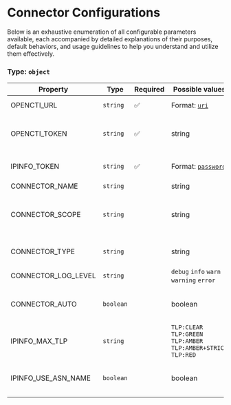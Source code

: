 # Connector Configurations

Below is an exhaustive enumeration of all configurable parameters available, each accompanied by detailed explanations of their purposes, default behaviors, and usage guidelines to help you understand and utilize them effectively.

### Type: `object`

| Property | Type | Required | Possible values | Default | Description |
| -------- | ---- | -------- | --------------- | ------- | ----------- |
| OPENCTI_URL | `string` | ✅ | Format: [`uri`](https://json-schema.org/understanding-json-schema/reference/string#built-in-formats) |  | The OpenCTI platform URL. |
| OPENCTI_TOKEN | `string` | ✅ | string |  | The token of the user who represents the connector in the OpenCTI platform. |
| IPINFO_TOKEN | `string` | ✅ | Format: [`password`](https://json-schema.org/understanding-json-schema/reference/string#built-in-formats) |  | API token used to authenticate requests to the IPInfo service. |
| CONNECTOR_NAME | `string` |  | string | `"IPInfo"` | Name of the connector. |
| CONNECTOR_SCOPE | `string` |  | string | `"IPv4-Addr,IPv6-Addr"` | The scope or type of data the connector is importing, either a MIME type or Stix Object (for information only). |
| CONNECTOR_TYPE | `string` |  | string | `"INTERNAL_ENRICHMENT"` | Should always be set to INTERNAL_ENRICHMENT for this connector. |
| CONNECTOR_LOG_LEVEL | `string` |  | `debug` `info` `warn` `warning` `error` | `"error"` | Determines the verbosity of the logs. |
| CONNECTOR_AUTO | `boolean` |  | boolean | `true` | Enables or disables automatic enrichment of observables for OpenCTI. |
| IPINFO_MAX_TLP | `string` |  | `TLP:CLEAR` `TLP:GREEN` `TLP:AMBER` `TLP:AMBER+STRICT` `TLP:RED` | `"TLP:AMBER"` | Traffic Light Protocol (TLP) level to apply on objects imported into OpenCTI. |
| IPINFO_USE_ASN_NAME | `boolean` |  | boolean | `true` | If enabled, uses the ASN name instead of the ASN number in enrichment results. |
